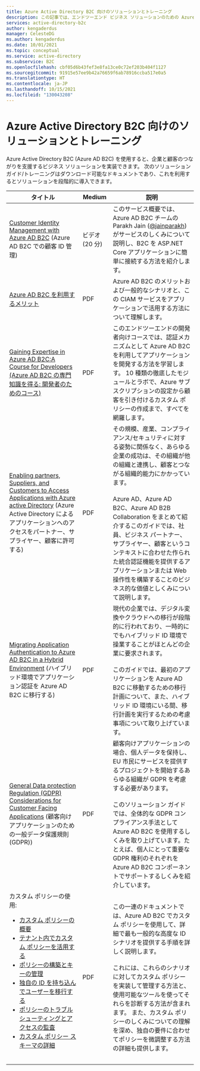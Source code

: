 ```yaml
---
title: Azure Active Directory B2C 向けのソリューションとトレーニング
description: この記事では、エンドツーエンド ビジネス ソリューションのための Azure Active Directory B2C を理解し、使用するために役立つソリューション/トレーニング情報へのリンクを提供します。
services: active-directory-b2c
author: kengaderdus
manager: CelesteDG
ms.author: kengaderdus
ms.date: 10/01/2021
ms.topic: conceptual
ms.service: active-directory
ms.subservice: B2C
ms.openlocfilehash: cbf05d6b43fef3e8fa13ce0c72ef203b404f1127
ms.sourcegitcommit: 91915e57ee9b42a76659f6ab78916ccba517e0a5
ms.translationtype: HT
ms.contentlocale: ja-JP
ms.lasthandoff: 10/15/2021
ms.locfileid: "130043208"
---
```

# <a name="solutions-and-training-for-azure-active-directory-b2c"></a>Azure Active Directory B2C 向けのソリューションとトレーニング

Azure Active Directory B2C (Azure AD B2C) を使用すると、企業と顧客のつながりを支援するビジネス ソリューションを実装できます。 次のソリューション ガイド/トレーニングはダウンロード可能なドキュメントであり、これを利用するとソリューションを段階的に導入できます。

| タイトル | Medium | 説明 |
| ----- | ------ |----------- |
| [Customer Identity Management with Azure AD B2C](https://channel9.msdn.com/Shows/On-NET/Customer-Identity-Management-with-Azure-AD-B2C) (Azure AD B2C での顧客 ID 管理) | ビデオ (20 分) | このサービス概要では、Azure AD B2C チームの Parakh Jain ([@jainparakh](https://twitter.com/jainparakh)) がサービスのしくみについて説明し、B2C を ASP.NET Core アプリケーションに簡単に接続する方法を紹介します。 |
| [Azure AD B2C を利用するメリット](https://aka.ms/b2coverview) | PDF | Azure AD B2C のメリットおよび一般的なシナリオと、この CIAM サービスをアプリケーションで活用する方法について理解します。 |
| [Gaining Expertise in Azure AD B2C:A Course for Developers (Azure AD B2C の専門知識を得る: 開発者のためのコース)](https://aka.ms/learnAADB2C) | PDF | このエンドツーエンドの開発者向けコースでは、認証メカニズムとして Azure AD B2C を利用してアプリケーションを開発する方法を学習します。 10 種類の徹底したモジュールとラボで、Azure サブスクリプションの設定から顧客を引き付けるカスタム ポリシーの作成まで、すべてを網羅します。 |
| [Enabling partners, Suppliers, and Customers to Access Applications with Azure active Directory](https://aka.ms/aadexternalidentities) (Azure Active Directory によるアプリケーションへのアクセスをパートナー、サプライヤー、顧客に許可する) | PDF | その規模、産業、コンプライアンス/セキュリティに対する姿勢に関係なく、あらゆる企業の成功は、その組織が他の組織と連携し、顧客とつながる組織的能力にかかっています。<br><br>Azure AD、Azure AD B2C、Azure AD B2B Collaboration をまとめて紹介するこのガイドでは、社員、ビジネス パートナー、サプライヤー、顧客というコンテキストに合わせた作られた統合認証機能を提供するアプリケーションまたは Web 操作性を構築することのビジネス的な価値としくみについて説明します。 |
| [Migrating Application Authentication to Azure AD B2C in a Hybrid Environment](https://aka.ms/MigratetoAADB2C) (ハイブリッド環境でアプリケーション認証を Azure AD B2C に移行する) | PDF | 現代の企業では、デジタル変換やクラウドへの移行が段階的に行われており、一時的にでもハイブリッド ID 環境で操業することがほとんどの企業に要求されます。<br><br>このガイドでは、最初のアプリケーションを Azure AD B2C に移動するための移行計画について、また、ハイブリッド ID 環境にいる間、移行計画を実行するための考慮事項について取り上げています。 |
| [General Data protection Regulation (GDPR) Considerations for Customer Facing Applications](https://aka.ms/AADB2CandGDPR) (顧客向けアプリケーションのための一般データ保護規則 (GDPR)) | PDF | 顧客向けアプリケーションの場合、個人データを保持し、EU 市民にサービスを提供するプロジェクトを開始するあらゆる組織が GDPR を考慮する必要があります。<br><br>このソリューション ガイドでは、全体的な GDPR コンプライアンス手法として Azure AD B2C を使用するしくみを取り上げています。たとえば、個人にとって重要な GDPR 権利のそれぞれを Azure AD B2C コンポーネントでサポートするしくみを紹介しています。 |
| カスタム ポリシーの使用:<br><ul><li>[カスタム ポリシーの概要](https://download.microsoft.com/download/3/6/1/36187D50-A693-4547-848A-176F17AE1213/Deep%20Dive%20on%20Azure%20AD%20B2C%20Custom%20Policies/Azure%20AD%20B2C%20Custom%20Policies%20-%20Introduction.pdf)</li><li>[テナント内でカスタム ポリシーを活用する](https://download.microsoft.com/download/3/6/1/36187D50-A693-4547-848A-176F17AE1213/Deep%20Dive%20on%20Azure%20AD%20B2C%20Custom%20Policies/Azure%20AD%20B2C%20Custom%20Policies%20-%20Leveraging%20Custom%20Policies%20for%20your%20Tenant.pdf)</li><li>[ポリシーの構築とキーの管理](https://download.microsoft.com/download/3/6/1/36187D50-A693-4547-848A-176F17AE1213/Deep%20Dive%20on%20Azure%20AD%20B2C%20Custom%20Policies/Azure%20AD%20B2C%20Custom%20Policies%20-%20Structuring%20Policies%20and%20Managing%20Keys.pdf)</li><li>[独自の ID を持ち込んでユーザーを移行する](https://download.microsoft.com/download/3/6/1/36187D50-A693-4547-848A-176F17AE1213/Deep%20Dive%20on%20Azure%20AD%20B2C%20Custom%20Policies/Azure%20AD%20B2C%20Custom%20Policies%20-%20Bring-your-own-identity%20and%20Migrating%20Users.pdf)</li><li>[ポリシーのトラブルシューティングとアクセスの監査](https://download.microsoft.com/download/3/6/1/36187D50-A693-4547-848A-176F17AE1213/Deep%20Dive%20on%20Azure%20AD%20B2C%20Custom%20Policies/Azure%20AD%20B2C%20Custom%20Policies%20-%20Troubleshooting%20Policies%20and%20Auditing.pdf)</li><li>[カスタム ポリシー スキーマの詳細](https://download.microsoft.com/download/3/6/1/36187D50-A693-4547-848A-176F17AE1213/Deep%20Dive%20on%20Azure%20AD%20B2C%20Custom%20Policies/Azure%20AD%20B2C%20Custom%20Policies%20-%20Deep%20Dive%20on%20Custom%20Policy%20Schema.pdf)</li><br> | PDF | この一連のドキュメントでは、Azure AD B2C でカスタム ポリシーを使用して、詳細で最も一般的な高度な ID シナリオを提供する手順を詳しく説明します。<br><br> これには、これらのシナリオに対してカスタム ポリシーを実装して管理する方法と、使用可能なツールを使ってそれらを診断する方法が含まれます。 また、カスタム ポリシーのしくみについての理解を深め、独自の要件に合わせてポリシーを微調整する方法の詳細も提供します。 |

